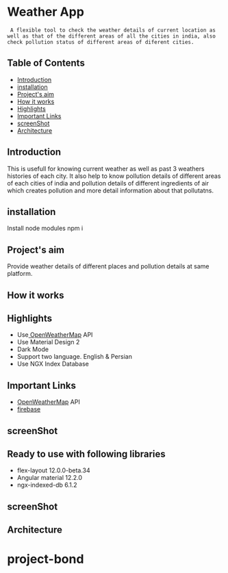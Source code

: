 # Weather App

     A flexible tool to check the weather details of current location as well as that of the different areas of all the cities in india, also check pollution status of different areas of diferent cities.
  
## Table of Contents

   - [ Introduction]()
   - [ installation]()
   - [Project's aim]()
   - [ How it works]()
   - [Highlights]()
   - [ Important Links]()
   - [ screenShot]()
   - [Architecture]()

## Introduction
  This is usefull for knowing current weather as well as past 3 weathers histories of each city. It also help to know pollution details of different areas of each cities of india and pollution details of different ingredients of air which creates pollution and more detail information about that pollutatns. 
  ## installation
  Install node modules npm i
## Project's aim
Provide weather details of different places and pollution details at same platform.
## How it works
## Highlights
- Use[ OpenWeatherMap](https://openweathermap.org/) API
- Use Material Design 2
- Dark Mode
- Support two language. English & Persian
- Use NGX Index Database
## Important Links
- [ OpenWeatherMap](https://openweathermap.org/) API
- [firebase](firebase.com)

## screenShot

## Ready to use with following libraries
  - flex-layout 12.0.0-beta.34
  - Angular material 12.2.0
  - ngx-indexed-db 6.1.2
##  screenShot
## Architecture


# project-bond
